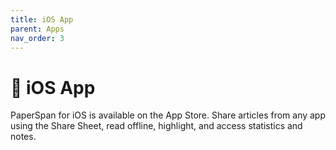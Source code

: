 ```yaml
---
title: iOS App
parent: Apps
nav_order: 3
---
```


# 📱 iOS App

PaperSpan for iOS is available on the App Store. Share articles from any app using the Share Sheet, read offline, highlight, and access statistics and notes.
